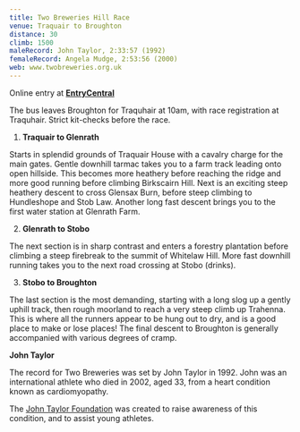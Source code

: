 ```yaml
---
title: Two Breweries Hill Race
venue: Traquair to Broughton
distance: 30
climb: 1500
maleRecord: John Taylor, 2:33:57 (1992)
femaleRecord: Angela Mudge, 2:53:56 (2000)
web: www.twobreweries.org.uk
---
```


Online entry at [**EntryCentral**](https://www.entrycentral.com/TwoBreweriesHillRace)

The bus leaves Broughton for Traquhair at 10am, with race registration
at Traquhair. Strict kit-checks before the race.

1. **Traquair to Glenrath**

Starts in splendid grounds of Traquair House with a cavalry charge for
the main gates. Gentle downhill tarmac takes you to a farm track
leading onto open hillside. This becomes more heathery before reaching
the ridge and more good running before climbing Birkscairn Hill. Next
is an exciting steep heathery descent to cross Glensax Burn, before
steep climbing to Hundleshope and Stob Law. Another long fast descent
brings you to the first water station at Glenrath Farm.

2. **Glenrath to Stobo**

The next section is in sharp contrast and enters a forestry plantation
before climbing a steep firebreak to the summit of Whitelaw Hill. More
fast downhill running takes you to the next road crossing at Stobo
(drinks).

3. **Stobo to Broughton**

The last section is the most demanding, starting with a long slog up a
gently uphill track, then rough moorland to reach a very steep climb
up Trahenna. This is where all the runners appear to be hung out to
dry, and is a good place to make or lose places! The final descent to
Broughton is generally accompanied with various degrees of cramp.

**John Taylor**

The record for Two Breweries was set by John Taylor in 1992. John was
an international athlete who died in 2002, aged 33, from a heart
condition known as cardiomyopathy.

The [John Taylor Foundation](http://www.johntaylorfoundation.org.uk/) was created to
raise awareness of this condition, and to assist young athletes.

